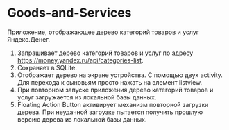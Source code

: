 # Goods-and-Services

Приложение, отображающее дерево категорий товаров и услуг Яндекс.Денег.

1. Запрашивает дерево категорий товаров и услуг по адресу https://money.yandex.ru/api/categories-list.
2. Сохраняет в SQLite.
3. Отображает дерево на экране устройства. С помощью двух activity. Для перехода к сыновьям просто нажать на элемент listview.
4. При повторном запуске приложения дерево категорий товаров и услуг загружается из локальной базы данных.
5. Floating Action Button активирует механизм повторной загрузки дерева. При неудачной загрузке пытается получить прошлую версию дерева из локальной базы данных.

